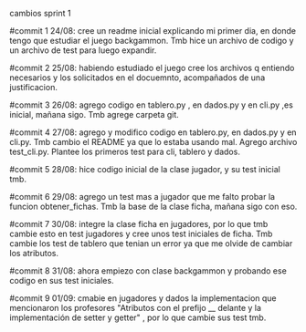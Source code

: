 cambios sprint 1

#commit 1
24/08: cree un readme inicial explicando mi primer dia, en donde tengo que estudiar el
juego backgammon. Tmb hice un archivo de codigo y un archivo de test para luego expandir.

#commit 2
25/08: habiendo estudiado el juego cree los archivos q entiendo necesarios y los 
solicitados en el docuemnto, acompañados de una justificacion. 

#commit 3
26/08: agrego codigo en tablero.py , en dados.py y en cli.py ,es inicial, mañana sigo. Tmb agrege carpeta git.

#commit 4
27/08: agrego y modifico codigo en tablero.py, en dados.py y en cli.py. Tmb cambio el README ya que lo estaba usando mal. Agrego archivo test_cli.py. Plantee los primeros test 
para cli, tablero y dados.

#commit 5
28/08: hice codigo inicial de la clase jugador, y su test inicial tmb. 

#commit 6
29/08: agrego un test mas a jugador que me falto probar la funcion obtener_fichas. Tmb la base de la clase ficha, mañana sigo con eso. 

#commit 7
30/08: integre la clase ficha en jugadores, por lo que tmb cambie esto en test jugadores y cree unos test iniciales de ficha. Tmb cambie los test de tablero que tenian un error ya que me olvide de cambiar los atributos. 

#commit 8
31/08: ahora empiezo con clase backgammon y probando ese codigo en sus test iniciales.

#commit 9 
01/09: cmabie en jugadores y dados la implementacion que mencionaron los profesores "Atributos con el prefijo __ delante y la implementación de setter y getter" , por lo que cambie sus test tmb.